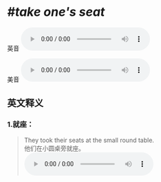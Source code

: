 # ***\#take one's seat*** 
英音
<audio src="./media/take one's seat1_AAC.aac" controls="controls"></audio>

美音
<audio src="./media/take one’s seat2_AAC.aac" controls="controls"></audio>



  

英文释义
---
### 1.**就座：**  

 > They took their seats at the small round table.   
 > 他们在小圆桌旁就座。    
<audio src="./media/seat-5.aac" controls="controls"></audio>



